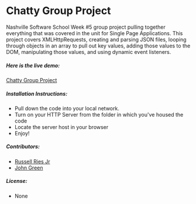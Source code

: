 # Chatty Group Project

Nashville Software School Week #5 group project pulling together everything that was covered in the unit for Single Page Applications. This project covers XMLHttpRequests, creating and parsing JSON files, looping through objects in an array to pull out key values, adding those values to the DOM, manipulating those values, and using dynamic event listeners.

##### Here is the live demo:
[Chatty Group Project](http://tekishahammock.github.io/spa-group-chatty-rtj/)

##### Installation Instructions:
- Pull down the code into your local network.
- Turn on your HTTP Server from the folder in which you've housed the code
- Locate the server host in your browser
- Enjoy!

##### Contributors:
- [Russell Ries Jr](http://russellriesjr.github.io)
- [John Green](http://set2k6.github.io)

##### License:
- None
